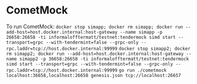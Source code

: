# CometMock

To run CometMock:
`docker stop simapp; docker rm simapp; docker run --add-host=host.docker.internal:host-gateway --name simapp -p 26658:26658 -ti informalofftermatt/testnet:tendermock simd start --transport=grpc --with-tendermint=false --grpc-only --rpc.laddr=tcp://host.docker.internal:99999`
`docker stop simapp2; docker rm simapp2; docker run --add-host=host.docker.internal:host-gateway --name simapp2 -p 36658:26658 -ti informalofftermatt/testnet:tendermock simd start --transport=grpc --with-tendermint=false --grpc-only --rpc.laddr=tcp://host.docker.internal:99999`
`go run ./cometmock localhost:36658,localhost:26658 genesis.json tcp://localhost:26657`